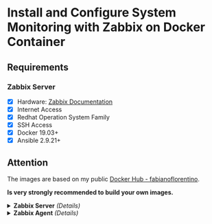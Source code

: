 # **Install and Configure System Monitoring with Zabbix on Docker Container**

## **Requirements**

### **Zabbix Server**

* [x] Hardware: [Zabbix Documentation](https://www.zabbix.com/documentation/5.0/manual/installation/requirements)
* [x] Internet Access
* [x] Redhat Operation System Family
* [x] SSH Access
* [x] Docker 19.03+
* [x] Ansible 2.9.21+

## **Attention**

The images are based on my public [Docker Hub - fabianoflorentino](https://hub.docker.com/u/fabianoflorentino).

**Is very strongly recommended to build your own images.**

<details>
  <summary><b>Zabbix Server</b> <em>(Details)</em></summary>

Create new inventory:

```shell
cd inventories
cp sample <NEW INVENTORY>
```

#### **Inventory File**

Edit the file **hosts.yml** on **\<NEW INVENTORY>**

```yaml
---
all:
  vars:
    zabbix_web_server_name: "LAB ZABBIX SERVER" # Name of the Zabbix web server
    zabbix_server_ip:                           # IP of the Zabbix server
    zabbix_agent_port:                          # Port of the Zabbix agent
    mysql_zbx_db_pwd: ""                        # Password of the Zabbix database
    mysql_root_pwd: ""                          # Password of the root user of the MySQL server
  hosts:
    zabbix-server:
      ansible_host:                             # IP of the Zabbix server
  children:
    server:
      hosts:                                    # List of hosts for the Zabbix server
        zabbix-server:
    agent_linux:                                # List of hosts for the Zabbix agent on Linux
      hosts:
    agent_windows:                              # List of hosts for the Zabbix agent on Windows
      hosts:
```

#### **Test the Inventory File**

```shell
ansible -i inventories/lab/hosts.yml zabbix-server -u root -k -m ping
SSH password: 

zabbix-server | SUCCESS => {
    "ansible_facts": {
        "discovered_interpreter_python": "/usr/bin/python"
    },
    "changed": false,
    "ping": "pong"
}
```

#### **Install Zabbix Server**

```shell
ansible-playbook -i inventories/lab/hosts.yml -u root -k zabbix-server.yml
```

![img0](./docs/img/img0.png)

#### **idempotent**

This playbook will not be executed again if the log files already exist.

The logs file are:

* **/tmp/aix_check.log**
* **/tmp/hostid_check.log**
* **/tmp/ssl_check.log**
* **/tmp/zabbix_custom.log**
* **/tmp/zbx_hostgroup.out**

#### **Roles**

#### **common**

* [x] Ajustando o Hostname
* [x] Atualizando /etc/hosts
* [x] Habilitando IP Forward
* [x] Atulizando o Sistema
* [x] Instalando pacotes essenciais
* [x] Modulo Pip
* [x] Verificando pre requisitos
* [x] Verificando se o repositorio Docker existe
* [x] Habilitando o repositorio do Docker
* [x] Instalando o Docker
* [x] Habilitando o Servico do Docker

#### **mysql**

* [x] Verificando se o container existe
* [x] Download da imagem
* [x] Criando Network
* [x] Criando volume
* [x] Iniciando o Container

#### **server**

* [x] Verificando se o container existe
* [x] Download da imagem
* [x] Criando volume
* [x] Iniciando o Container (server)
* [x] Zabbix Agent
* [x] Iniciando o Container (agent)

#### **web**

* [x] Verificando se o container existe (web)
* [x] Download da imagem (web)
* [x] Criando volume (web)
* [x] Iniciando o Container (web)

#### **grafana**

* [x] Verificando se o container existe (grafana)
* [x] Download da imagem (grafana)
* [x] Iniciando o Container (grafana)

#### **custom**

* [x] Aguardando o Zabbix Web
* [x] Zabbix Custom - Verificando as customizações do Zabbix
* [x] Token - Copiando o script para gerar o token
* [x] Token - Gerando um token de autenticação
* [x] Token - Removendo Scripts Temporários de Customização
* [x] HostID - Copiando o script para gerar o hostid
* [x] HostID - Gerando um token de autenticação
* [x] HostID - Removendo Scripts Temporários de Customização
* [x] Slack Alerts - Disponibilizando Scripts
* [x] Slack Alerts - Copiando o script para o zabbix server
* [x] Slack Alerts - Criando Media para Alerta
* [x] Slack Alerts - Removendo Scripts Temporários
* [x] Resultado da criação do Slack Alert
* [x] Slack Alerts - Configurando log
* [x] Slack Alerts - Gerando log
* [x] Auto Registro Linux - Copiando o script para gerar o auto regitro
* [x] Auto Registro Linux - Criando Auto Registro de Servidores Linux
* [x] Auto Registro Linux - Resultado da criação do Auto Registro de Servidores Linux
* [x] Auto Registro Linux - Removendo Scripts Temporários
* [x] Auto Registro Windows - Copiando o script para gerar o auto regitro
* [x] Auto Registro Windows - Criando Auto Registro de Servidores Windows
* [x] Resultado da criação do Auto Registro de Servidores Windows no Zabbix
* [x] Auto Registro Windows - Removendo Scripts Temporários de Customização
* [x] Reporte de Problemas - Copiando o script para gerar o reporte de problemas
* [x] Reporte de Problemas - Criando Slack Reporte de Problemas
* [x] Resultado da criação do Slack Report de Problema
* [x] Reporte de Problemas - Removendo Scripts Temporários
* [x] SSL Check - Disponibilizando Scripts
* [x] SSL Check - Copiando os scripts para o zabbix server
* [x] SSL Check - Removendo Scripts Temporários de Customização
* [x] SSL Check - Configurando log
* [x] SSL Check - Gerando log
* [x] Criação de Item - Copiando Script Adapterfail
* [x] Criação de Item - Criando o Item Adapterfail
* [x] Criação de Item - Resultado da criação do Adapterfail
* [x] Criação de Item - Configurando log
* [x] Criação de Item - Copiando Script Bootlist
* [x] Criação de Item - Resultado da criação do Bootlist
* [x] Criação de Item - Configurando log
* [x] Criação de Item - Gerando log
* [x] Criação de Item - Removendo Scripts Adapterfail
* [x] Criação de Item - Removendo Scripts Bootlist
* [x] HostID - Configurando log
* [x] Removendo Primeiro Registro Zabbix server - Copiando Script
* [x] Removendo Primeiro Registro Zabbix server - Deletando o Primeiro Registro "Zabbix server"
* [x] Removendo Primeiro Registro Zabbix server - Resultado da remoção
* [x] HostID - Removendo Scripts zbx_del_first_zbxsrv

## **Screenshots**

![img1](./docs/img/img1.png)
![img2](./docs/img/img2.png)
![img3](./docs/img/img3.png)
![img4](./docs/img/img4.png)
![img5](./docs/img/img5.png)
![img6](./docs/img/img6.png)

</details>

<details>
    <summary><b>Zabbix Agent</b> <em>(Details)</em></summary>
</details>
